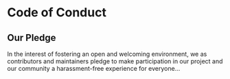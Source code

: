 # Code of Conduct

## Our Pledge
In the interest of fostering an open and welcoming environment, we as contributors and maintainers pledge to make participation in our project and our community a harassment-free experience for everyone...
